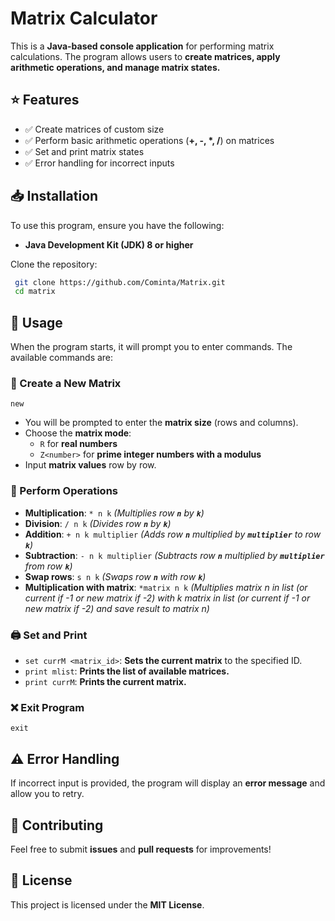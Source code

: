 # Matrix Calculator

This is a **Java-based console application** for performing matrix calculations. The program allows users to **create matrices, apply arithmetic operations, and manage matrix states.**

## ⭐ Features

- ✅ Create matrices of custom size
- ✅ Perform basic arithmetic operations (**+, -, \*, /**) on matrices
- ✅ Set and print matrix states
- ✅ Error handling for incorrect inputs

## 📥 Installation

To use this program, ensure you have the following:

- **Java Development Kit (JDK) 8 or higher**

Clone the repository:

```sh
 git clone https://github.com/Cominta/Matrix.git
 cd matrix
```

## 🚀 Usage

When the program starts, it will prompt you to enter commands. The available commands are:

### 📌 Create a New Matrix

```
new
```

- You will be prompted to enter the **matrix size** (rows and columns).
- Choose the **matrix mode**:
  - `R` for **real numbers**
  - `Z<number>` for **prime integer numbers with a modulus**
- Input **matrix values** row by row.

### 🔢 Perform Operations

- **Multiplication**: `* n k` *(Multiplies row **`n`** by **`k`**)*
- **Division**: `/ n k` *(Divides row **`n`** by **`k`**)*
- **Addition**: `+ n k multiplier` *(Adds row **`n`** multiplied by **`multiplier`** to row **`k`**)*
- **Subtraction**: `- n k multiplier` *(Subtracts row **`n`** multiplied by **`multiplier`** from row **`k`**)*
- **Swap rows**: `s n k` *(Swaps row **`n`** with row **`k`**)*
- **Multiplication with matrix**: `*matrix n k` *(Multiplies matrix n in list (or current if -1 or new matrix if -2) with k matrix in list (or current if -1 or new matrix if -2) and save result to matrix n)*

### 🖨 Set and Print

- `set currM <matrix_id>`: **Sets the current matrix** to the specified ID.
- `print mlist`: **Prints the list of available matrices.**
- `print currM`: **Prints the current matrix.**

### ❌ Exit Program

```
exit
```

## ⚠️ Error Handling

If incorrect input is provided, the program will display an **error message** and allow you to retry.

## 🤝 Contributing

Feel free to submit **issues** and **pull requests** for improvements!

## 📜 License

This project is licensed under the **MIT License**.

